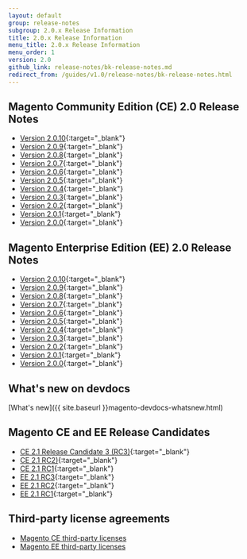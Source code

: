 ```yaml
---
layout: default
group: release-notes
subgroup: 2.0.x Release Information
title: 2.0.x Release Information
menu_title: 2.0.x Release Information
menu_order: 1
version: 2.0
github_link: release-notes/bk-release-notes.md
redirect_from: /guides/v1.0/release-notes/bk-release-notes.html
---
```


## Magento Community Edition (CE) 2.0 Release Notes

*	[Version 2.0.10]({{page.baseurl}}release-notes/ReleaseNotes2.0.10CE.html){:target="_blank"}
*	[Version 2.0.9]({{page.baseurl}}release-notes/ReleaseNotes2.0.9CE.html){:target="_blank"}
*	[Version 2.0.8]({{page.baseurl}}release-notes/ReleaseNotes2.0.8CE.html){:target="_blank"}
*	[Version 2.0.7]({{page.baseurl}}release-notes/ReleaseNotes2.0.7CE.html){:target="_blank"}
*	[Version 2.0.6]({{page.baseurl}}release-notes/ReleaseNotes2.0.6CE.html){:target="_blank"}
*	[Version 2.0.5]({{page.baseurl}}release-notes/ReleaseNotes2.0.5CE.html){:target="_blank"}
*	[Version 2.0.4]({{page.baseurl}}release-notes/ReleaseNotes2.0.4CE.html){:target="_blank"}
*	[Version 2.0.3]({{page.baseurl}}release-notes/ReleaseNotes2.0.3CE.html){:target="_blank"}
*	[Version 2.0.2](http://docs.magento.com/m2/ce/user_guide/magento/release-notes-ce-2.0.2.html){:target="_blank"}
*	[Version 2.0.1](http://docs.magento.com/m2/ce/user_guide/magento/release-notes-ce-2.0.1.html){:target="_blank"}
*	[Version 2.0.0](ttp://docs.magento.com/m2/ce/user_guide/magento/release-notes-ce-2.0.html){:target="_blank"}

## Magento Enterprise Edition (EE) 2.0 Release Notes

*	[Version 2.0.10]({{page.baseurl}}release-notes/ReleaseNotes2.0.10EE.html){:target="_blank"}
*	[Version 2.0.9]({{page.baseurl}}release-notes/ReleaseNotes2.0.9EE.html){:target="_blank"}
*	[Version 2.0.8]({{page.baseurl}}release-notes/ReleaseNotes2.0.8EE.html){:target="_blank"}
*	[Version 2.0.7]({{page.baseurl}}release-notes/ReleaseNotes2.0.7EE.html){:target="_blank"}
*	[Version 2.0.6]({{page.baseurl}}release-notes/ReleaseNotes2.0.6EE.html){:target="_blank"}
*	[Version 2.0.5]({{page.baseurl}}release-notes/ReleaseNotes2.0.5EE.html){:target="_blank"}
*	[Version 2.0.4]({{page.baseurl}}release-notes/ReleaseNotes2.0.4EE.html){:target="_blank"}
*	[Version 2.0.3]({{page.baseurl}}release-notes/ReleaseNotes2.0.3EE.html){:target="_blank"}
*	[Version 2.0.2](http://docs.magento.com/m2/ee/user_guide/magento/release-notes-ee-2.0.2.html){:target="_blank"}
*	[Version 2.0.1](http://docs.magento.com/m2/ee/user_guide/magento/release-notes-ee-2.0.1.html){:target="_blank"}
*	[Version 2.0.0](http://docs.magento.com/m2/ee/user_guide/magento/release-notes-ee-2.0.html){:target="_blank"}

## What's new on devdocs
[What's new]({{ site.baseurl }}magento-devdocs-whatsnew.html)

## Magento CE and EE Release Candidates

*	[CE 2.1 Release Candidate 3 (RC3)]({{page.baseurl}}release-notes/ReleaseNotes2.1_RC3EE.html){:target="_blank"}
*	[CE 2.1 RC2)]({{page.baseurl}}release-notes/ReleaseNotes2.1_RC2EE.html){:target="_blank"}
*	[CE 2.1 RC1]({{page.baseurl}}release-notes/ReleaseNotes2.1_RC1EE.html){:target="_blank"}
*	[EE 2.1 RC3]({{page.baseurl}}release-notes/ReleaseNotes2.1_RC3CE.html){:target="_blank"}
*	[EE 2.1 RC2]({{page.baseurl}}release-notes/ReleaseNotes2.1_RC2CE.html){:target="_blank"}
*	[EE 2.1 RC1]({{page.baseurl}}release-notes/ReleaseNotes2.1_RC1CE.html){:target="_blank"}


## Third-party license agreements

*	[Magento CE third-party licenses]({{page.baseurl}}release-notes/thirdparty_ce.html)
*	[Magento EE third-party licenses]({{page.baseurl}}release-notes/thirdparty_ee.html)